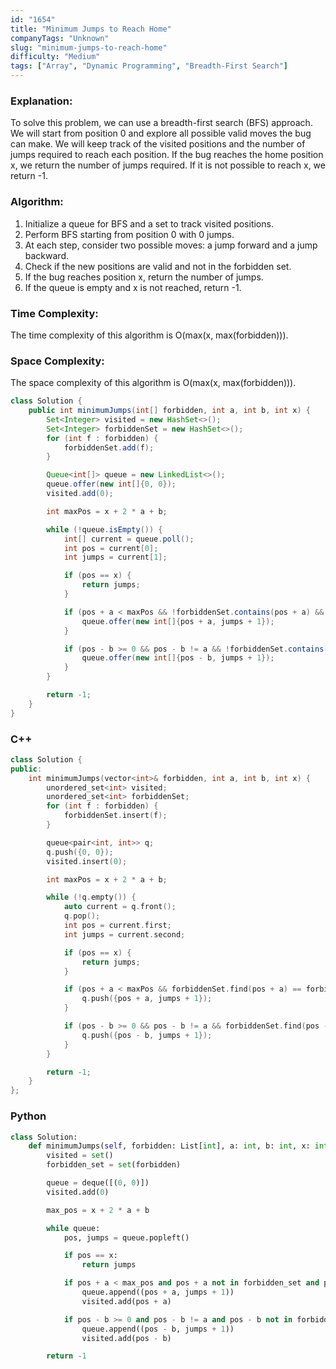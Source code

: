 ```yaml
---
id: "1654"
title: "Minimum Jumps to Reach Home"
companyTags: "Unknown"
slug: "minimum-jumps-to-reach-home"
difficulty: "Medium"
tags: ["Array", "Dynamic Programming", "Breadth-First Search"]
---
```


### Explanation:
To solve this problem, we can use a breadth-first search (BFS) approach. We will start from position 0 and explore all possible valid moves the bug can make. We will keep track of the visited positions and the number of jumps required to reach each position. If the bug reaches the home position x, we return the number of jumps required. If it is not possible to reach x, we return -1.

### Algorithm:
1. Initialize a queue for BFS and a set to track visited positions.
2. Perform BFS starting from position 0 with 0 jumps.
3. At each step, consider two possible moves: a jump forward and a jump backward.
4. Check if the new positions are valid and not in the forbidden set.
5. If the bug reaches position x, return the number of jumps.
6. If the queue is empty and x is not reached, return -1.

### Time Complexity:
The time complexity of this algorithm is O(max(x, max(forbidden))).

### Space Complexity:
The space complexity of this algorithm is O(max(x, max(forbidden))).

```java
class Solution {
    public int minimumJumps(int[] forbidden, int a, int b, int x) {
        Set<Integer> visited = new HashSet<>();
        Set<Integer> forbiddenSet = new HashSet<>();
        for (int f : forbidden) {
            forbiddenSet.add(f);
        }

        Queue<int[]> queue = new LinkedList<>();
        queue.offer(new int[]{0, 0});
        visited.add(0);

        int maxPos = x + 2 * a + b;

        while (!queue.isEmpty()) {
            int[] current = queue.poll();
            int pos = current[0];
            int jumps = current[1];

            if (pos == x) {
                return jumps;
            }

            if (pos + a < maxPos && !forbiddenSet.contains(pos + a) && visited.add(pos + a)) {
                queue.offer(new int[]{pos + a, jumps + 1});
            }

            if (pos - b >= 0 && pos - b != a && !forbiddenSet.contains(pos - b) && visited.add(pos - b)) {
                queue.offer(new int[]{pos - b, jumps + 1});
            }
        }

        return -1;
    }
}
```

### C++
```cpp
class Solution {
public:
    int minimumJumps(vector<int>& forbidden, int a, int b, int x) {
        unordered_set<int> visited;
        unordered_set<int> forbiddenSet;
        for (int f : forbidden) {
            forbiddenSet.insert(f);
        }

        queue<pair<int, int>> q;
        q.push({0, 0});
        visited.insert(0);

        int maxPos = x + 2 * a + b;

        while (!q.empty()) {
            auto current = q.front();
            q.pop();
            int pos = current.first;
            int jumps = current.second;

            if (pos == x) {
                return jumps;
            }

            if (pos + a < maxPos && forbiddenSet.find(pos + a) == forbiddenSet.end() && visited.insert(pos + a).second) {
                q.push({pos + a, jumps + 1});
            }

            if (pos - b >= 0 && pos - b != a && forbiddenSet.find(pos - b) == forbiddenSet.end() && visited.insert(pos - b).second) {
                q.push({pos - b, jumps + 1});
            }
        }

        return -1;
    }
};
```

### Python
```python
class Solution:
    def minimumJumps(self, forbidden: List[int], a: int, b: int, x: int) -> int:
        visited = set()
        forbidden_set = set(forbidden)

        queue = deque([(0, 0)])
        visited.add(0)

        max_pos = x + 2 * a + b

        while queue:
            pos, jumps = queue.popleft()

            if pos == x:
                return jumps

            if pos + a < max_pos and pos + a not in forbidden_set and pos + a not in visited:
                queue.append((pos + a, jumps + 1))
                visited.add(pos + a)

            if pos - b >= 0 and pos - b != a and pos - b not in forbidden_set and pos - b not in visited:
                queue.append((pos - b, jumps + 1))
                visited.add(pos - b)

        return -1
```